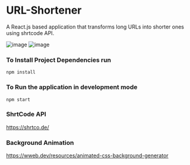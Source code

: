 # URL-Shortener
A React.js based application that transforms long URLs into shorter ones using shrtcode API.

![image](https://github.com/i-aka5h/URL-Shortener/assets/105808186/907343f8-5f71-4ea3-b9ac-6bde023df859)
![image](https://github.com/i-aka5h/URL-Shortener/assets/105808186/46f21e78-4a52-4ab3-a59e-726f2a84ba58)



### To Install Project Dependencies run
```
npm install
```
### To Run the application in development mode
```
npm start
```

### ShrtCode API
https://shrtco.de/

### Background Animation
https://wweb.dev/resources/animated-css-background-generator


